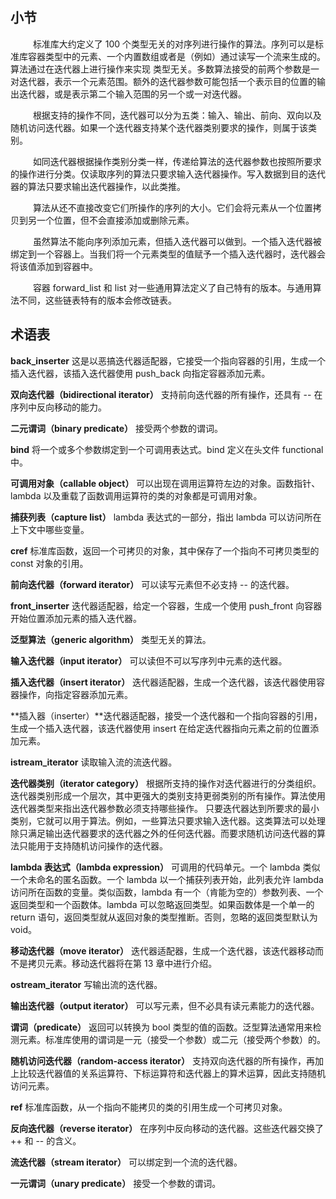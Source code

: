 ## 小节 

&emsp; &emsp; 标准库大约定义了 100 个类型无关的对序列进行操作的算法。序列可以是标准库容器类型中的元素、一个内置数组或者是（例如）通过读写一个流来生成的。算法通过在迭代器上进行操作来实现
类型无关。多数算法接受的前两个参数是一对迭代器，表示一个元素范围。额外的迭代器参数可能包括一个表示目的位置的输出迭代器，或是表示第二个输入范围的另一个或一对迭代器。   

&emsp; &emsp; 根据支持的操作不同，迭代器可以分为五类：输入、输出、前向、双向以及随机访问迭代器。如果一个迭代器支持某个迭代器类别要求的操作，则属于该类别。   

&emsp; &emsp; 如同迭代器根据操作类别分类一样，传递给算法的迭代器参数也按照所要求的操作进行分类。仅读取序列的算法只要求输入迭代器操作。写入数据到目的迭代器的算法只要求输出迭代器操作，以此类推。   

&emsp; &emsp; 算法从还不直接改变它们所操作的序列的大小。它们会将元素从一个位置拷贝到另一个位置，但不会直接添加或删除元素。   

&emsp; &emsp; 虽然算法不能向序列添加元素，但插入迭代器可以做到。一个插入迭代器被绑定到一个容器上。当我们将一个元素类型的值赋予一个插入迭代器时，迭代器会将该值添加到容器中。   

&emsp; &emsp; 容器 forward_list 和 list 对一些通用算法定义了自己特有的版本。与通用算法不同，这些链表特有的版本会修改链表。   

## 术语表

**back_inserter** 这是以恶搞迭代器适配器，它接受一个指向容器的引用，生成一个插入迭代器，该插入迭代器使用 push_back 向指定容器添加元素。   

**双向迭代器（bidirectional iterator）** 支持前向迭代器的所有操作，还具有 -- 在序列中反向移动的能力。   

**二元谓词（binary predicate）** 接受两个参数的谓词。   

**bind** 将一个或多个参数绑定到一个可调用表达式。bind 定义在头文件 functional 中。   

**可调用对象（callable object）** 可以出现在调用运算符左边的对象。函数指针、lambda 以及重载了函数调用运算符的类的对象都是可调用对象。   

**捕获列表（capture list）** lambda 表达式的一部分，指出 lambda 可以访问所在上下文中哪些变量。   

**cref** 标准库函数，返回一个可拷贝的对象，其中保存了一个指向不可拷贝类型的 const 对象的引用。   

**前向迭代器（forward iterator）** 可以读写元素但不必支持 -- 的迭代器。   

**front_inserter** 迭代器适配器，给定一个容器，生成一个使用 push_front 向容器开始位置添加元素的插入迭代器。   

**泛型算法（generic algorithm）** 类型无关的算法。   

**输入迭代器（input iterator）** 可以读但不可以写序列中元素的迭代器。   

**插入迭代器（insert iterator）** 迭代器适配器，生成一个迭代器，该迭代器使用容器操作，向指定容器添加元素。   

**插入器（inserter）**迭代器适配器，接受一个迭代器和一个指向容器的引用，生成一个插入迭代器，该迭代器使用 insert 在给定迭代器指向元素之前的位置添加元素。   

**istream_iterator** 读取输入流的流迭代器。  

**迭代器类别（iterator category）** 根据所支持的操作对迭代器进行的分类组织。迭代器类别形成一个层次，其中更强大的类别支持更弱类别的所有操作。算法使用迭代器类型来指出迭代器参数必须支持哪些操作。
只要迭代器达到所要求的最小类别，它就可以用于算法。例如，一些算法只要求输入迭代器。这类算法可以处理除只满足输出迭代器要求的迭代器之外的任何迭代器。而要求随机访问迭代器的算法只能用于支持随机访问操作的迭代器。   

**lambda 表达式（lambda expression）** 可调用的代码单元。一个 lambda 类似一个未命名的匿名函数。一个 lambda 以一个捕获列表开始，此列表允许 lambda 访问所在函数的变量。类似函数，lambda 有一个（肯能为空的）参数列表、一个返回类型和一个函数体。lambda 可以忽略返回类型。如果函数体是一个单一的 return 语句，返回类型就从返回对象的类型推断。否则，忽略的返回类型默认为 void。   

**移动迭代器（move iterator）** 迭代器适配器，生成一个迭代器，该迭代器移动而不是拷贝元素。移动迭代器将在第 13 章中进行介绍。   

**ostream_iterator** 写输出流的迭代器。  

**输出迭代器（output iterator）** 可以写元素，但不必具有读元素能力的迭代器。   

**谓词（predicate）** 返回可以转换为 bool 类型的值的函数。泛型算法通常用来检测元素。标准库使用的谓词是一元（接受一个参数）或二元（接受两个参数）的。    

**随机访问迭代器（random-access iterator）** 支持双向迭代器的所有操作，再加上比较迭代器值的关系运算符、下标运算符和迭代器上的算术运算，因此支持随机访问元素。   

**ref** 标准库函数，从一个指向不能拷贝的类的引用生成一个可拷贝对象。   

**反向迭代器（reverse iterator）** 在序列中反向移动的迭代器。这些迭代器交换了 ++ 和 -- 的含义。  

**流迭代器（stream iterator）** 可以绑定到一个流的迭代器。    

**一元谓词（unary predicate）** 接受一个参数的谓词。

